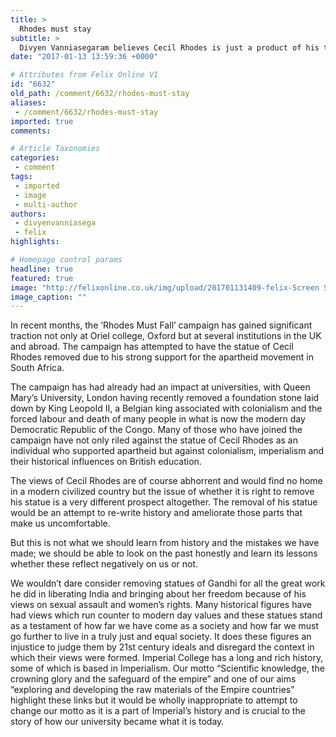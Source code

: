 ```yaml
---
title: >
  Rhodes must stay
subtitle: >
  Divyen Vanniasegaram believes Cecil Rhodes is just a product of his time
date: "2017-01-13 13:59:36 +0000"

# Attributes from Felix Online V1
id: "6632"
old_path: /comment/6632/rhodes-must-stay
aliases:
 - /comment/6632/rhodes-must-stay
imported: true
comments:

# Article Taxonomies
categories:
 - comment
tags:
 - imported
 - image
 - multi-author
authors:
 - divyenvanniasega
 - felix
highlights:

# Homepage control params
headline: true
featured: true
image: "http://felixonline.co.uk/img/upload/201701131409-felix-Screen Shot 2017-01-13 at 14.03.53.png"
image_caption: ""
---
```


In recent months, the ‘Rhodes Must Fall’ campaign has gained significant traction not only at Oriel college, Oxford but at several institutions in the UK and abroad. The campaign has attempted to have the statue of Cecil Rhodes removed due to his strong support for the apartheid movement in South Africa.

The campaign has had already had an impact at universities, with Queen Mary’s University, London having recently removed a foundation stone laid down by King Leopold II, a Belgian king associated with colonialism and the forced labour and death of many people in what is now the modern day Democratic Republic of the Congo. Many of those who have joined the campaign have not only riled against the statue of Cecil Rhodes as an individual who supported apartheid but against colonialism, imperialism and their historical influences on British education.

The views of Cecil Rhodes are of course abhorrent and would find no home in a modern civilized country but the issue of whether it is right to remove his statue is a very different prospect altogether. The removal of his statue would be an attempt to re-write history and ameliorate those parts that make us uncomfortable.

But this is not what we should learn from history and the mistakes we have made; we should be able to look on the past honestly and learn its lessons whether these reflect negatively on us or not.

We wouldn’t dare consider removing statues of Gandhi for all the great work he did in liberating India and bringing about her freedom because of his views on sexual assault and women’s rights. Many historical figures have had views which run counter to modern day values and these statues stand as a testament of how far we have come as a society and how far we must go further to live in a truly just and equal society. It does these figures an injustice to judge them by 21st century ideals and disregard the context in which their views were formed. Imperial College has a long and rich history, some of which is based in Imperialism. Our motto “Scientific knowledge, the crowning glory and the safeguard of the empire” and one of our aims “exploring and developing the raw materials of the Empire countries” highlight these links but it would be wholly inappropriate to attempt to change our motto as it is a part of Imperial’s history and is crucial to the story of how our university became what it is today.
